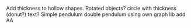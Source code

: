 Add thickness to hollow shapes.
Rotated objects?
circle with thickness (donut?)
text?
Simple pendulum
double pendulum using own graph lib
add AA